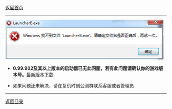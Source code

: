 [返回首页](/index.md)
***

![a](/img/launcherB.png)


 - **0.99.902及其以上版本的启动器已无此问题，若有此问题请确认你的游戏版本号。**[最新版本下载](./Latest-version.md)

  - 如果问题还未解决，请在复仇时刻公测群联系客服或者管理员



***
[返回目录](/QuestionNAnswer/index.md#gaming-problem)
